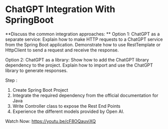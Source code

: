 # ChatGPT Integration With SpringBoot

**Discuss the common integration approaches:
**
Option 1: ChatGPT as a separate service:
Explain how to make HTTP requests to a ChatGPT service from the Spring Boot application.
Demonstrate how to use RestTemplate or HttpClient to send a request and receive the response.

Option 2: ChatGPT as a library:
Show how to add the ChatGPT library dependency to the project.
Explain how to import and use the ChatGPT library to generate responses.

Step :

1. Create Spring Boot Project
2. Integrate the required dependency from the official documentation for Java
3. Write Controller class to expose the Rest End Points
4. Experience the different models provided by Open AI.

Watch Now:   https://youtu.be/cF8OQauviXQ


